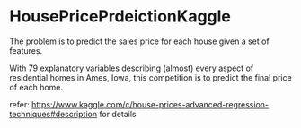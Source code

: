 # HousePricePrdeictionKaggle

The problem is to predict the sales price for each house given a set of features.

With 79 explanatory variables describing (almost) every aspect of residential homes in Ames, Iowa,
this competition is to predict the final price of each home.

refer: https://www.kaggle.com/c/house-prices-advanced-regression-techniques#description
for details
